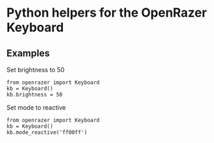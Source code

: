 Python helpers for the OpenRazer Keyboard
==================================================

Examples
---------

Set brightness to 50

    from openrazer import Keyboard
	kb = Keyboard()
	kb.brightness = 50

Set mode to reactive

    from openrazer import Keyboard
	kb = Keyboard()
	kb.mode_reactive('ff00ff')

	
